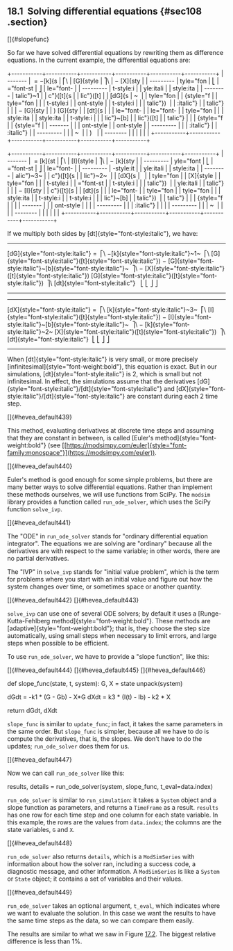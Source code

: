 ﻿18.1  Solving differential equations {#sec108 .section}
------------------------------------

[]{#slopefunc}

So far we have solved differential equations by rewriting them as
difference equations. In the current example, the differential equations
are:

+-----------+-----------+-----------+-----------+-----------+-----------+
|   ------- |  = −[k]{s | ⎡\        | [G]{style | ⎤\        | − [X]{sty |
| --------- | tyle="fon | ⎣         | ="font-st | ⎦         | le="font- |
| --------- | t-style:i |           | yle:itali |           | style:ita |
| --------  | talic"}~1 |           | c"}([t]{s |           | lic"}([t] |
|    [dG]{s | ~         |           | tyle="fon |           | {style="f |
| tyle="fon |           |           | t-style:i |           | ont-style |
| t-style:i |           |           | talic"})  |           | :italic"} |
| talic"}   |           |           | − [G]{sty |           | ) [G]{sty |
|    [dt]{s |           |           | le="font- |           | le="font- |
| tyle="fon |           |           | style:ita |           | style:ita |
| t-style:i |           |           | lic"}~[b] |           | lic"}([t] |
| talic"}   |           |           | {style="f |           | {style="f |
|   ------- |           |           | ont-style |           | ont-style |
| --------- |           |           | :italic"} |           | :italic"} |
| --------- |           |           | ~         |           | )         |
| --------  |           |           |           |           |           |
+-----------+-----------+-----------+-----------+-----------+-----------+

+-----------+-----------+-----------+-----------+-----------+-----------+
|   ------- |  = [k]{st | ⎡\        | [I]{style | ⎤\        | − [k]{sty |
| --------- | yle="font | ⎣         | ="font-st | ⎦         | le="font- |
| --------- | -style:it |           | yle:itali |           | style:ita |
| --------  | alic"}~3~ |           | c"}([t]{s |           | lic"}~2~  |
|    [dX]{s |           |           | tyle="fon |           | [X]{style |
| tyle="fon |           |           | t-style:i |           | ="font-st |
| t-style:i |           |           | talic"})  |           | yle:itali |
| talic"}   |           |           | − [I]{sty |           | c"}([t]{s |
|    [dt]{s |           |           | le="font- |           | tyle="fon |
| tyle="fon |           |           | style:ita |           | t-style:i |
| t-style:i |           |           | lic"}~[b] |           | talic"})  |
| talic"}   |           |           | {style="f |           |           |
|   ------- |           |           | ont-style |           |           |
| --------- |           |           | :italic"} |           |           |
| --------- |           |           | ~         |           |           |
| --------  |           |           |           |           |           |
+-----------+-----------+-----------+-----------+-----------+-----------+

If we multiply both sides by [dt]{style="font-style:italic"}, we have:

  ------------------------------------ ---- ------------------------------------- ---- ---------------------------------------------------------------------------------------------------------------------------------- ---- ---------------------------------------------------------------------------------------------------------------------------------- ---- -----------------------------------
  [dG]{style="font-style:italic"} =    ⎡\   −[k]{style="font-style:italic"}~1~    ⎡\   [G]{style="font-style:italic"}([t]{style="font-style:italic"}) − [G]{style="font-style:italic"}~[b]{style="font-style:italic"}~    ⎤\   − [X]{style="font-style:italic"}([t]{style="font-style:italic"}) [G]{style="font-style:italic"}([t]{style="font-style:italic"})    ⎤\   [dt]{style="font-style:italic"}  
                                       ⎣                                          ⎣                                                                                                                                       ⎦                                                                                                                                       ⎦    

  ------------------------------------ ---- ------------------------------------- ---- ---------------------------------------------------------------------------------------------------------------------------------- ---- ---------------------------------------------------------------------------------------------------------------------------------- ---- -----------------------------------

  ------------------------------------ ---- ------------------------------------ ---- ---------------------------------------------------------------------------------------------------------------------------------- ---- ----------------------------------------------------------------------------------------------------- ---- ----------------------------------
  [dX]{style="font-style:italic"} =    ⎡\   [k]{style="font-style:italic"}~3~    ⎡\   [I]{style="font-style:italic"}([t]{style="font-style:italic"}) − [I]{style="font-style:italic"}~[b]{style="font-style:italic"}~    ⎤\   − [k]{style="font-style:italic"}~2~ [X]{style="font-style:italic"}([t]{style="font-style:italic"})    ⎤\   [dt]{style="font-style:italic"} 
                                       ⎣                                         ⎣                                                                                                                                       ⎦                                                                                                          ⎦    

  ------------------------------------ ---- ------------------------------------ ---- ---------------------------------------------------------------------------------------------------------------------------------- ---- ----------------------------------------------------------------------------------------------------- ---- ----------------------------------

When [dt]{style="font-style:italic"} is very small, or more precisely
[infinitesimal]{style="font-weight:bold"}, this equation is exact. But
in our simulations, [dt]{style="font-style:italic"} is 2, which is small
but not infinitesimal. In effect, the simulations assume that the
derivatives
[dG]{style="font-style:italic"}/[dt]{style="font-style:italic"} and
[dX]{style="font-style:italic"}/[dt]{style="font-style:italic"} are
constant during each 2 time step.

[]{#hevea_default439}

This method, evaluating derivatives at discrete time steps and assuming
that they are constant in between, is called [Euler's
method]{style="font-weight:bold"} (see
[[https://modsimpy.com/euler]{style="font-family:monospace"}](https://modsimpy.com/euler)).

[]{#hevea_default440}

Euler's method is good enough for some simple problems, but there are
many better ways to solve differential equations. Rather than implement
these methods ourselves, we will use functions from SciPy. The `modsim`
library provides a function called `run_ode_solver`, which uses the
SciPy function `solve_ivp`.

[]{#hevea_default441}

The "ODE\" in `run_ode_solver` stands for "ordinary differential
equation integrator\". The equations we are solving are "ordinary"
because all the derivatives are with respect to the same variable; in
other words, there are no partial derivatives.

The "IVP\" in `solve_ivp` stands for "initial value problem\", which is
the term for problems where you start with an initial value and figure
out how the system changes over time, or sometimes space or another
quantity.

[]{#hevea_default442} []{#hevea_default443}

`solve_ivp` can use one of several ODE solvers; by default it uses a
[Runge-Kutta-Fehlberg method]{style="font-weight:bold"}. These methods
are [adaptive]{style="font-weight:bold"}; that is, they choose the step
size automatically, using small steps when necessary to limit errors,
and large steps when possible to be efficient.

To use `run_ode_solver`, we have to provide a "slope function\", like
this:

[]{#hevea_default444} []{#hevea_default445} []{#hevea_default446}

def slope\_func(state, t, system): G, X = state unpack(system)

dGdt = -k1 \* (G - Gb) - X\*G dXdt = k3 \* (I(t) - Ib) - k2 \* X

return dGdt, dXdt

`slope_func` is similar to `update_func`; in fact, it takes the same
parameters in the same order. But `slope_func` is simpler, because all
we have to do is compute the derivatives, that is, the slopes. We don't
have to do the updates; `run_ode_solver` does them for us.

[]{#hevea_default447}

Now we can call `run_ode_solver` like this:

results, details = run\_ode\_solver(system, slope\_func,
t\_eval=data.index)

`run_ode_solver` is similar to `run_simulation`: it takes a `System`
object and a slope function as parameters, and returns a `TimeFrame` as
a result. `results` has one row for each time step and one column for
each state variable. In this example, the rows are the values from
`data.index`; the columns are the state variables, `G` and `X`.

[]{#hevea_default448}

`run_ode_solver` also returns `details`, which is a `ModSimSeries` with
information about how the solver ran, including a success code, a
diagnostic message, and other information. A `ModSimSeries` is like a
`System` or `State` object; it contains a set of variables and their
values.

[]{#hevea_default449}

`run_ode_solver` takes an optional argument, `t_eval`, which indicates
where we want to evaluate the solution. In this case we want the results
to have the same time steps as the data, so we can compare them easily.

The results are similar to what we saw in Figure [17.2](#chap08-fig03).
The biggest relative difference is less than 1%.

